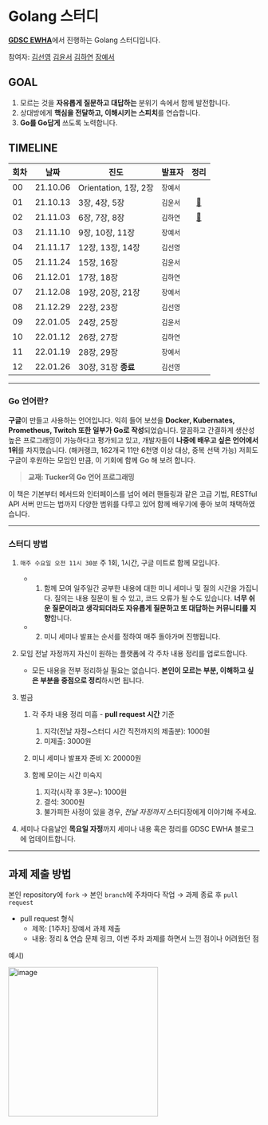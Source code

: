 # Golang 스터디

[**GDSC EWHA**](https://github.com/gdscewha-3rd)에서 진행하는 Golang 스터디입니다.

참여자: [김선영](https://github.com/seondal) [김윤서](https://github.com/ottl-seo) [김하연](https://github.com/haayun) [장예서](https://github.com/yesyeseo)

## GOAL

1. 모르는 것을 **자유롭게 질문하고 대답하는** 분위기 속에서 함께 발전합니다.
2. 상대방에게 **핵심을 전달하고, 이해시키는 스피치**를 연습합니다.
3. **Go를 Go답게** 쓰도록 노력합니다.

## TIMELINE
 
|회차|날짜|진도|발표자|정리|
|---|---|---|---|:---:|
|00|21.10.06|Orientation, 1장, 2장|`장예서`| |
|01|21.10.13|3장, 4장, 5장|`김윤서` | [📗](https://gdscewha.tistory.com/entry/1%EC%A3%BC%EC%B0%A8-Go-%EC%96%B8%EC%96%B4-%EC%9E%85%EB%AC%B8%ED%95%98%EA%B8%B0-%EA%B0%9C%EB%85%90-%EB%B3%80%EC%88%98-%ED%91%9C%EC%A4%80%EC%9E%85%EC%B6%9C%EB%A0%A5-%EC%84%A4%EC%B9%98-%EB%B0%A9%EB%B2%95)|
|02|21.11.03|6장, 7장, 8장|`김하연` | [📗](https://gdscewha.tistory.com/entry/2%EC%A3%BC%EC%B0%A8-Go-%EC%96%B8%EC%96%B4%EC%9D%98-%EC%97%B0%EC%82%B0%EC%9E%90-%ED%95%A8%EC%88%98-%EC%83%81%EC%88%98?category=969297)|
|03|21.11.10|9장, 10장, 11장|`장예서` | |
|04|21.11.17|12장, 13장, 14장| `김선영`| |
|05|21.11.24|15장, 16장|`김윤서` | |
|06|21.12.01|17장, 18장|`김하연` | |
|07|21.12.08|19장, 20장, 21장|`장예서` | |
|08|21.12.29|22장, 23장|`김선영` | |
|09|22.01.05|24장, 25장|`김윤서` | |
|10|22.01.12|26장, 27장|`김하연` | |
|11|22.01.19|28장, 29장|`장예서` | |
|12|22.01.26|30장, 31장 **종료**| `김선영` | |

---

### Go 언어란?

**구글**이 만들고 사용하는 언어입니다. 익히 들어 보셨을 **Docker, Kubernates, Prometheus, Twitch 또한 일부가 Go로 작성**되었습니다. 깔끔하고 간결하게 생산성 높은 프로그래밍이 가능하다고 평가되고 있고, 
개발자들이 **나중에 배우고 싶은 언어에서 1위**를 차지했습니다. (해커랭크, 162개국 11만 6천명 이상 대상, 중복 선택 가능)
저희도 구글이 후원하는 모임인 만큼, 이 기회에 함께 Go 해 보려 합니다. 

> **교재: Tucker의 Go 언어 프로그래밍**

이 책은 기본부터 메서드와 인터페이스를 넘어 에러 핸들링과 같은 고급 기법, RESTful API 서버 만드는 법까지 다양한 범위를 다루고 있어 함께 배우기에 좋아 보여 채택하였습니다.

---

### **스터디 방법**

1. `매주 수요일 오전 11시 30분` 주 1회, 1시간, 구글 미트로 함께 모입니다.
   
    - 1. 함께 모여 일주일간 공부한 내용에 대한 미니 세미나 및 질의 시간을 가집니다.
       질의는 내용 질문이 될 수 있고, 코드 오류가 될 수도 있습니다. 
       **너무 쉬운 질문이라고 생각되더라도 자유롭게 질문하고 또 대답하는 커뮤니티를 지향**합니다.

    - 2. 미니 세미나 발표는 순서를 정하여 매주 돌아가며 진행됩니다.
    

2. 모임 전날 자정까지 자신이 원하는 플랫폼에 각 주차 내용 정리를 업로드합니다.
    - 모든 내용을 전부 정리하실 필요는 없습니다. **본인이 모르는 부분, 이해하고 싶은 부분을 중점으로 정리**하시면 됩니다.


3. 벌금

    1. 각 주차 내용 정리 미흡 - **pull request 시간** 기준
        1. 지각(전날 자정~스터디 시간 직전까지의 제출분): 1000원
        2. 미제출: 3000원

    2. 미니 세미나 발표자 준비 X: 20000원

    3. 함께 모이는 시간 미숙지
        1. 지각(시작 후 3분~): 1000원
        2. 결석: 3000원
        3. 불가피한 사정이 있을 경우, *전날 자정까지* 스터디장에게 이야기해 주세요.


4. 세미나 다음날인 **목요일 자정**까지 세미나 내용 혹은 정리를 GDSC EWHA 블로그에 업데이트합니다.

---

## 과제 제출 방법

본인 repository에 `fork` → 본인 `branch`에 주차마다 작업 → 과제 종료 후 `pull request`

- pull request 형식 
   - 제목: [1주차] 장예서 과제 제출
   - 내용: 정리 & 연습 문제 링크, 이번 주차 과제를 하면서 느낀 점이나 어려웠던 점

예시)

<img src="https://user-images.githubusercontent.com/69420512/136134843-f43bd2bd-c3f2-4eea-9a96-ea7e022bd40a.png" alt="image" width="300" height="whatever">
